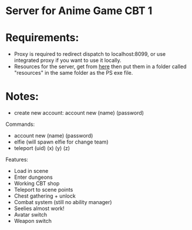 # Server for Anime Game CBT 1

# Requirements:
- Proxy is required to redirect dispatch to localhost:8099, or use integrated proxy if you want to use it locally.
- Resources for the server, get from [here](https://github.com/Hiro420/GI_CBT1_Data/tree/GenshinCBTServer_resources) then put them in a folder called "resources" in the same folder as the PS exe file.

# Notes:

- create new account:
account new (name) (password)

Commands:
- account new (name) (password)
- elfie (will spawn elfie for change team)
- teleport (uid) (x) (y) (z)

Features:
- Load in scene
- Enter dungeons
- Working CBT shop
- Teleport to scene points
- Chest gathering + unlock
- Combat system (still no ability manager)
- Seelies almost work!
- Avatar switch
- Weapon switch
